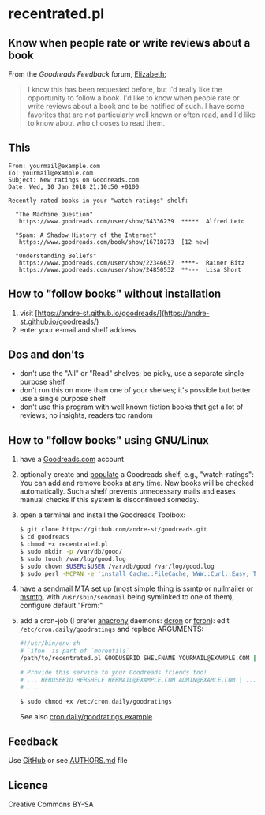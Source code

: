 # recentrated.pl

## Know when people rate or write reviews about a book

From the _Goodreads Feedback_ forum, [Elizabeth:](https://www.goodreads.com/topic/show/18060629-follow-book)
> I know this has been requested before, but I'd really like the opportunity to
> follow a book. I'd like to know when people rate or write reviews about a
> book and to be notified of such. I have some favorites that are not
> particularly well known or often read, and I'd like to know about who chooses
> to read them. 


## This
```
From: yourmail@example.com
To: yourmail@example.com
Subject: New ratings on Goodreads.com
Date: Wed, 10 Jan 2018 21:10:50 +0100

Recently rated books in your "watch-ratings" shelf:

  "The Machine Question"
   https://www.goodreads.com/user/show/54336239  *****  Alfred Leto

  "Spam: A Shadow History of the Internet"
   https://www.goodreads.com/book/show/16718273  [12 new]
   
  "Understanding Beliefs"
   https://www.goodreads.com/user/show/22346637  ****-  Rainer Bitz
   https://www.goodreads.com/user/show/24850532  **---  Lisa Short

```

## How to "follow books" without installation

1. visit [https://andre-st.github.io/goodreads/](https://andre-st.github.io/goodreads/) 
2. enter your e-mail and shelf address


## Dos and don'ts

- don't use the "All" or "Read" shelves; be picky, use a separate single purpose shelf
- don't run this on more than one of your shelves; it's possible but better use a single purpose shelf
- don't use this program with well known fiction books that get a lot of reviews; no insights, readers too random


## How to "follow books" using GNU/Linux

1. have a [Goodreads.com](https://www.goodreads.com) account

2. optionally create and [populate](http://i0.wp.com/theeverscholar.com/wp-content/uploads/2015/03/goodreads3.jpg) 
	a Goodreads shelf, e.g., "watch-ratings": You can add and remove books at any time. 
	New books will be checked automatically. 
	Such a shelf prevents unnecessary mails and eases manual checks if this system is discontinued someday.
	
3. open a terminal and install the Goodreads Toolbox:
	``` sh
	$ git clone https://github.com/andre-st/goodreads.git
	$ cd goodreads
	$ chmod +x recentrated.pl
	$ sudo mkdir -p /var/db/good/
	$ sudo touch /var/log/good.log
	$ sudo chown $USER:$USER /var/db/good /var/log/good.log
	$ sudo perl -MCPAN -e 'install Cache::FileCache, WWW::Curl::Easy, Text::CSV, Log::Any'
	```
4. have a sendmail MTA set up (most simple thing is [ssmtp](https://wiki.debian.org/sSMTP)
   or [nullmailer](http://untroubled.org/nullmailer/)
   or [msmtp](http://msmtp.sourceforge.net), 
   with `/usr/sbin/sendmail` being symlinked to one of them), 
   configure default "From:"
   
5. add a cron-job (I prefer [anacrony](https://en.wikipedia.org/wiki/Anacron "performs pending jobs if the computer was previously shut down") daemons: [dcron](https://github.com/dubiousjim/dcron) or [fcron](https://en.wikipedia.org/wiki/Fcron)):
	edit `/etc/cron.daily/goodratings` and replace ARGUMENTS:
	``` sh
	#!/usr/bin/env sh
	# `ifne` is part of `moreutils`
	/path/to/recentrated.pl GOODUSERID SHELFNAME YOURMAIL@EXAMPLE.COM | ifne /usr/sbin/sendmail -t
	
	# Provide this service to your Goodreads friends too!
	# ... HERUSERID HERSHELF HERMAIL@EXAMPLE.COM ADMIN@EXAMLE.COM | ...
	# ...
	```
	```sh
	$ sudo chmod +x /etc/cron.daily/goodratings
	```
	See also [cron.daily/goodratings.example](cron.daily/goodratings.example)


## Feedback

Use [GitHub](https://github.com/andre-st/goodreads/issues) or see [AUTHORS.md](AUTHORS.md) file


## Licence

Creative Commons BY-SA


